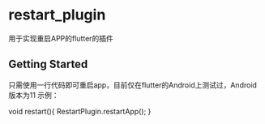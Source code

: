 # restart_plugin

用于实现重启APP的flutter的插件

## Getting Started
只需使用一行代码即可重启app，目前仅在flutter的Android上测试过，Android版本为11
示例：

 void restart(){
    RestartPlugin.restartApp();
 }

